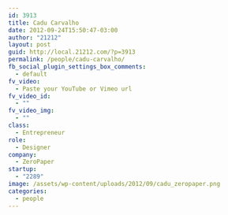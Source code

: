 ```yaml
---
id: 3913
title: Cadu Carvalho
date: 2012-09-24T15:50:47-03:00
author: "21212"
layout: post
guid: http://local.21212.com/?p=3913
permalink: /people/cadu-carvalho/
fb_social_plugin_settings_box_comments:
  - default
fv_video:
  - Paste your YouTube or Vimeo url
fv_video_id:
  - ""
fv_video_img:
  - ""
class:
  - Entrepreneur
role:
  - Designer
company:
  - ZeroPaper
startup:
  - "2289"
image: /assets/wp-content/uploads/2012/09/cadu_zeropaper.png
categories:
  - people
---
```

